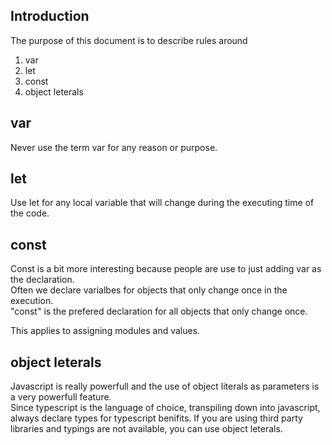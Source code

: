 ## Introduction
The purpose of this document is to describe rules around

1. var  
2. let  
3. const  
4. object leterals

## var
Never use the term var for any reason or purpose.

## let
Use let for any local variable that will change during the executing time of the code.

## const
Const is a bit more interesting because people are use to just adding var as the declaration.  
Often we declare varialbes for objects that only change once in the execution.  
"const" is the prefered declaration for all objects that only change once.

This applies to assigning modules and values.

## object leterals
Javascript is really powerfull and the use of object literals as parameters is a very powerfull feature.  
Since typescript is the language of choice, transpiling down into javascript, always declare types for typescript benifits.
If you are using third party libraries and typings are not available, you can use object leterals.